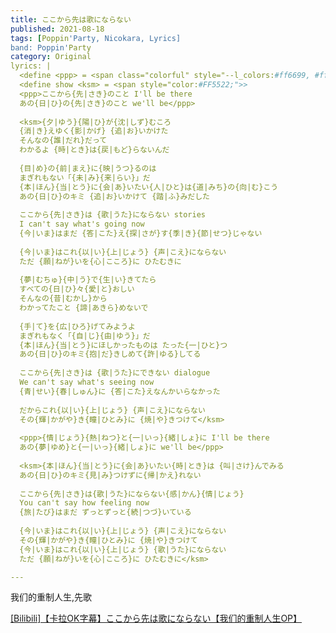 ```yaml
---
title: ここから先は歌にならない
published: 2021-08-18
tags: [Poppin'Party, Nicokara, Lyrics]
band: Poppin'Party
category: Original
lyrics: |
  <define <ppp> = <span class="colorful" style="--l_colors:#ff6699, #ffcc33, #33ccff, #9966ff;">>
  <define show <ksm> = <span style="color:#FF5522;">>
  <ppp>ここから{先|さき}のこと I'll be there
  あの{日|ひ}の{先|さき}のこと we'll be</ppp>
  
  <ksm>{夕|ゆう}{陽|ひ}が{沈|しず}むころ
  {消|き}えゆく{影|かげ} {追|お}いかけた
  そんなの{誰|だれ}だって
  わかるよ {時|とき}は{戻|もど}らないんだ
  
  {目|め}の{前|まえ}に{映|うつ}るのは
  まぎれもない「{未|み}{来|らい}」だ
  {本|ほん}{当|とう}に{会|あ}いたい{人|ひと}は{道|みち}の{向|む}こう
  あの{日|ひ}のキミ {追|お}いかけて {踏|ふ}みだした
  
  ここから{先|さき}は {歌|うた}にならない stories
  I can't say what's going now
  {今|いま}はまだ {答|こた}え{探|さが}す{季|き}{節|せつ}じゃない
  
  {今|いま}はこれ{以|い}{上|じょう} {声|こえ}にならない
  ただ {願|ねが}いを{心|こころ}に ひたむきに
  
  {夢|むちゅ}{中|う}で{生|い}きてたら
  すべての{日|ひ}々{愛|と}おしい
  そんなの{昔|むかし}から
  わかってたこと {諦|あきら}めないで
  
  {手|て}を{広|ひろ}げてみようよ
  まぎれもなく「{自|じ}{由|ゆう}」だ
  {本|ほん}{当|とう}にほしかったものは たった{一|ひと}つ
  あの{日|ひ}のキミ{抱|だ}きしめて{許|ゆる}してる
  
  ここから{先|さき}は {歌|うた}にできない dialogue
  We can't say what's seeing now
  {青|せい}{春|しゅん}に {答|こた}えなんかいらなかった
  
  だからこれ{以|い}{上|じょう} {声|こえ}にならない
  その{輝|かがや}き{瞳|ひとみ}に {焼|や}きつけて</ksm>
  
  <ppp>{情|じょう}{熱|ねつ}と{一|いっ}{緒|しょ}に I'll be there
  あの{夢|ゆめ}と{一|いっ}{緒|しょ}に we'll be</ppp>
  
  <ksm>{本|ほん}{当|とう}に{会|あ}いたい{時|とき}は {叫|さけ}んでみる
  あの{日|ひ}のキミ{見|み}つけずに{帰|かえ}れない
  
  ここから{先|さき}は{歌|うた}にならない{感|かん}{情|じょう}
  You can't say how feeling now
  {旅|たび}はまだ ずっとずっと{続|つづ}いている
  
  {今|いま}はこれ{以|い}{上|じょう} {声|こえ}にならない
  その{輝|かがや}き{瞳|ひとみ}に {焼|や}きつけて
  {今|いま}はこれ{以|い}{上|じょう} {歌|うた}にならない
  ただ {願|ねが}いを{心|こころ}に ひたむきに</ksm>

---
```

我们的重制人生,先歌
<summary>
    <a href="https://www.bilibili.com/video/BV17F411W7kx/">
        [Bilibili]【卡拉OK字幕】ここから先は歌にならない【我们的重制人生OP】
    </a>
</summary>

